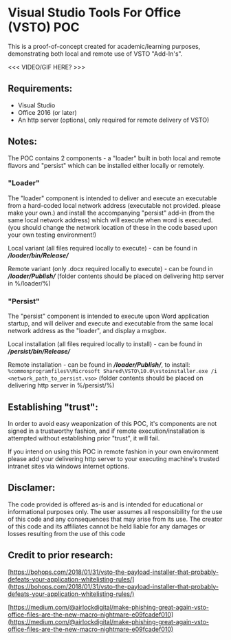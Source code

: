 # Visual Studio Tools For Office (VSTO) POC

This is a proof-of-concept created for academic/learning purposes, demonstrating both local and remote use of VSTO "Add-In's".

<<< VIDEO/GIF HERE? >>>

## Requirements:

* Visual Studio
* Office 2016 (or later)
* An http server (optional, only required for remote delivery of VSTO)

## Notes:

The POC contains 2 components - a "loader" built in both local and remote flavors and "persist" which can be installed either locally or remotely.

### "Loader"

The "loader" component is intended to deliver and execute an executable from a hard-coded local network address (executable not provided. please make your own.) and install the accompanying "persist" add-in (from the same local network address) which will execute when word is executed. (you should change the network location of these in the code based upon your own testing environment!)

Local variant (all files required locally to execute) - can be found in ***/loader/bin/Release/***

Remote variant (only .docx required locally to execute) - can be found in ***/loader/Publish/*** (folder contents should be placed on delivering http server in %/loader/%)

### "Persist"

The "persist" component is intended to execute upon Word application startup, and will deliver and execute and executable from the same local network address as the "loader", and display a msgbox.

Local installation (all files required locally to install) - can be found in ***/persist/bin/Release/***

Remote installation - can be found in ***/loader/Publish/***, to install: ```%commonprogramfiles%\Microsoft Shared\VSTO\10.0\vstoinstaller.exe /i <network_path_to_persist.vso>``` (folder contents should be placed on delivering http server in %/persist/%)

## Establishing "trust":

In order to avoid easy weaponization of this POC, it's components are not signed in a trustworthy fashion, and if remote execution/installation is attempted without establishing prior "trust", it will fail.

If you intend on using this POC in remote fashion in your own environment please add your delivering http server to your executing machine's trusted intranet sites via windows internet options.

## Disclamer:

The code provided is offered as-is and is intended for educational or informational purposes only. The user assumes all responsibility for the use of this code and any consequences that may arise from its use. The creator of this code and its affiliates cannot be held liable for any damages or losses resulting from the use of this code

## Credit to prior research:

[https://bohops.com/2018/01/31/vsto-the-payload-installer-that-probably-defeats-your-application-whitelisting-rules/](https://bohops.com/2018/01/31/vsto-the-payload-installer-that-probably-defeats-your-application-whitelisting-rules/)

[https://medium.com/@airlockdigital/make-phishing-great-again-vsto-office-files-are-the-new-macro-nightmare-e09fcadef010](https://medium.com/@airlockdigital/make-phishing-great-again-vsto-office-files-are-the-new-macro-nightmare-e09fcadef010)
